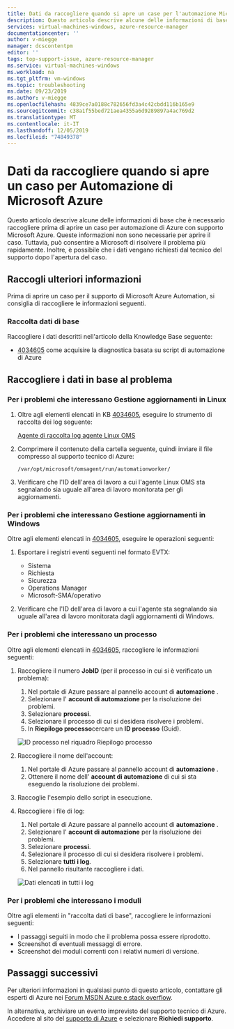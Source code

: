 ```yaml
---
title: Dati da raccogliere quando si apre un case per l'automazione Microsoft Azure | Microsoft Docs
description: Questo articolo descrive alcune delle informazioni di base che è necessario raccogliere prima di aprire un caso per automazione di Azure con supporto Microsoft Azure.
services: virtual-machines-windows, azure-resource-manager
documentationcenter: ''
author: v-miegge
manager: dcscontentpm
editor: ''
tags: top-support-issue, azure-resource-manager
ms.service: virtual-machines-windows
ms.workload: na
ms.tgt_pltfrm: vm-windows
ms.topic: troubleshooting
ms.date: 09/23/2019
ms.author: v-miegge
ms.openlocfilehash: 4839ce7a0188c782656fd3a4c42cbdd116b165e9
ms.sourcegitcommit: c38a1f55bed721aea4355a6d9289897a4ac769d2
ms.translationtype: MT
ms.contentlocale: it-IT
ms.lasthandoff: 12/05/2019
ms.locfileid: "74849378"
---
```

# <a name="data-to-collect-when-you-open-a-case-for-microsoft-azure-automation"></a>Dati da raccogliere quando si apre un caso per Automazione di Microsoft Azure

Questo articolo descrive alcune delle informazioni di base che è necessario raccogliere prima di aprire un caso per automazione di Azure con supporto Microsoft Azure. Queste informazioni non sono necessarie per aprire il caso. Tuttavia, può consentire a Microsoft di risolvere il problema più rapidamente. Inoltre, è possibile che i dati vengano richiesti dal tecnico del supporto dopo l'apertura del caso.

## <a name="collect-more-information"></a>Raccogli ulteriori informazioni

Prima di aprire un caso per il supporto di Microsoft Azure Automation, si consiglia di raccogliere le informazioni seguenti.

### <a name="basic-data-collection"></a>Raccolta dati di base

Raccogliere i dati descritti nell'articolo della Knowledge Base seguente:

* [4034605](https://support.microsoft.com/help/4034605/how-to-capture-azure-automation-scripted-diagnostics) come acquisire la diagnostica basata su script di automazione di Azure

## <a name="collect-data-depending-on-issue"></a>Raccogliere i dati in base al problema
 
### <a name="for-issues-that-affect-update-management-on-linux"></a>Per i problemi che interessano Gestione aggiornamenti in Linux

1. Oltre agli elementi elencati in KB [4034605](https://support.microsoft.com/help/4034605/how-to-capture-azure-automation-scripted-diagnostics), eseguire lo strumento di raccolta dei log seguente:

   [Agente di raccolta log agente Linux OMS](https://github.com/Microsoft/OMS-Agent-for-Linux/blob/master/tools/LogCollector/OMS_Linux_Agent_Log_Collector.md)
 
2. Comprimere il contenuto della cartella seguente, quindi inviare il file compresso al supporto tecnico di Azure:

   ``/var/opt/microsoft/omsagent/run/automationworker/``
 
3. Verificare che l'ID dell'area di lavoro a cui l'agente Linux OMS sta segnalando sia uguale all'area di lavoro monitorata per gli aggiornamenti.

### <a name="for-issues-that-affect-update-management-on-windows"></a>Per i problemi che interessano Gestione aggiornamenti in Windows

Oltre agli elementi elencati in [4034605](https://support.microsoft.com/help/4034605/how-to-capture-azure-automation-scripted-diagnostics), eseguire le operazioni seguenti:

1. Esportare i registri eventi seguenti nel formato EVTX:

   * Sistema
   * Richiesta
   * Sicurezza
   * Operations Manager
   * Microsoft-SMA/operativo

2. Verificare che l'ID dell'area di lavoro a cui l'agente sta segnalando sia uguale all'area di lavoro monitorata dagli aggiornamenti di Windows.

### <a name="for-issues-that-affect-a-job"></a>Per i problemi che interessano un processo

Oltre agli elementi elencati in [4034605](https://support.microsoft.com/help/4034605/how-to-capture-azure-automation-scripted-diagnostics), raccogliere le informazioni seguenti:

1. Raccogliere il numero **JobID** (per il processo in cui si è verificato un problema):

   1. Nel portale di Azure passare al pannello account di **automazione** .
   2. Selezionare l' **account di automazione** per la risoluzione dei problemi.
   3. Selezionare **processi**.
   4. Selezionare il processo di cui si desidera risolvere i problemi.
   5. In **Riepilogo processo**cercare un **ID processo** (Guid).

   ![ID processo nel riquadro Riepilogo processo](media/collect-data-microsoft-azure-automation-case/job-summary-job-id.png)

2. Raccogliere il nome dell'account:

   1. Nel portale di Azure passare al pannello account di **automazione** .
   2. Ottenere il nome dell' **account di automazione** di cui si sta eseguendo la risoluzione dei problemi.

3. Raccoglie l'esempio dello script in esecuzione.

4. Raccogliere i file di log:

   1. Nel portale di Azure passare al pannello account di **automazione** .
   2. Selezionare l' **account di automazione** per la risoluzione dei problemi.
   3. Selezionare **processi**.
   4. Selezionare il processo di cui si desidera risolvere i problemi.
   5. Selezionare **tutti i log**.
   6. Nel pannello risultante raccogliere i dati.

   ![Dati elencati in tutti i log](media/collect-data-microsoft-azure-automation-case/all-logs-data.png)

### <a name="for-issues-that-affect-modules"></a>Per i problemi che interessano i moduli

Oltre agli elementi in "raccolta dati di base", raccogliere le informazioni seguenti:

* I passaggi seguiti in modo che il problema possa essere riprodotto.
* Screenshot di eventuali messaggi di errore.
* Screenshot dei moduli correnti con i relativi numeri di versione.

## <a name="next-steps"></a>Passaggi successivi

Per ulteriori informazioni in qualsiasi punto di questo articolo, contattare gli esperti di Azure nei [Forum MSDN Azure e stack overflow](https://azure.microsoft.com/support/forums/).

In alternativa, archiviare un evento imprevisto del supporto tecnico di Azure. Accedere al sito del [supporto di Azure](https://azure.microsoft.com/support/options/) e selezionare **Richiedi supporto**.
